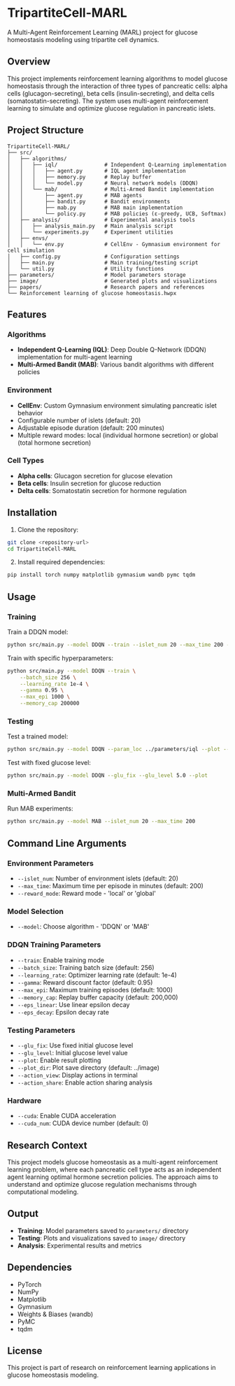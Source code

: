 # TripartiteCell-MARL

A Multi-Agent Reinforcement Learning (MARL) project for glucose homeostasis modeling using tripartite cell dynamics.

## Overview

This project implements reinforcement learning algorithms to model glucose homeostasis through the interaction of three types of pancreatic cells: alpha cells (glucagon-secreting), beta cells (insulin-secreting), and delta cells (somatostatin-secreting). The system uses multi-agent reinforcement learning to simulate and optimize glucose regulation in pancreatic islets.

## Project Structure

```
TripartiteCell-MARL/
├── src/
│   ├── algorithms/
│   │   ├── iql/               # Independent Q-Learning implementation
│   │   │   ├── agent.py       # IQL agent implementation
│   │   │   ├── memory.py      # Replay buffer
│   │   │   └── model.py       # Neural network models (DDQN)
│   │   └── mab/               # Multi-Armed Bandit implementation
│   │       ├── agent.py       # MAB agents
│   │       ├── bandit.py      # Bandit environments
│   │       ├── mab.py         # MAB main implementation
│   │       └── policy.py      # MAB policies (ε-greedy, UCB, Softmax)
│   ├── analysis/              # Experimental analysis tools
│   │   ├── analysis_main.py   # Main analysis script
│   │   └── experiments.py     # Experiment utilities
│   ├── envs/
│   │   └── env.py             # CellEnv - Gymnasium environment for cell simulation
│   ├── config.py              # Configuration settings
│   ├── main.py                # Main training/testing script
│   └── util.py                # Utility functions
├── parameters/                # Model parameters storage
├── image/                     # Generated plots and visualizations
├── papers/                    # Research papers and references
└── Reinforcement learning of glucose homeostasis.hwpx
```

## Features

### Algorithms
- **Independent Q-Learning (IQL)**: Deep Double Q-Network (DDQN) implementation for multi-agent learning
- **Multi-Armed Bandit (MAB)**: Various bandit algorithms with different policies

### Environment
- **CellEnv**: Custom Gymnasium environment simulating pancreatic islet behavior
- Configurable number of islets (default: 20)
- Adjustable episode duration (default: 200 minutes)
- Multiple reward modes: local (individual hormone secretion) or global (total hormone secretion)

### Cell Types
- **Alpha cells**: Glucagon secretion for glucose elevation
- **Beta cells**: Insulin secretion for glucose reduction  
- **Delta cells**: Somatostatin secretion for hormone regulation

## Installation

1. Clone the repository:
```bash
git clone <repository-url>
cd TripartiteCell-MARL
```

2. Install required dependencies:
```bash
pip install torch numpy matplotlib gymnasium wandb pymc tqdm
```

## Usage

### Training

Train a DDQN model:
```bash
python src/main.py --model DDQN --train --islet_num 20 --max_time 200 --reward_mode local
```

Train with specific hyperparameters:
```bash
python src/main.py --model DDQN --train \
    --batch_size 256 \
    --learning_rate 1e-4 \
    --gamma 0.95 \
    --max_epi 1000 \
    --memory_cap 200000
```

### Testing

Test a trained model:
```bash
python src/main.py --model DDQN --param_loc ../parameters/iql --plot --action_view
```

Test with fixed glucose level:
```bash
python src/main.py --model DDQN --glu_fix --glu_level 5.0 --plot
```

### Multi-Armed Bandit

Run MAB experiments:
```bash
python src/main.py --model MAB --islet_num 20 --max_time 200
```

## Command Line Arguments

### Environment Parameters
- `--islet_num`: Number of environment islets (default: 20)
- `--max_time`: Maximum time per episode in minutes (default: 200)
- `--reward_mode`: Reward mode - 'local' or 'global'

### Model Selection
- `--model`: Choose algorithm - 'DDQN' or 'MAB'

### DDQN Training Parameters
- `--train`: Enable training mode
- `--batch_size`: Training batch size (default: 256)
- `--learning_rate`: Optimizer learning rate (default: 1e-4)
- `--gamma`: Reward discount factor (default: 0.95)
- `--max_epi`: Maximum training episodes (default: 1000)
- `--memory_cap`: Replay buffer capacity (default: 200,000)
- `--eps_linear`: Use linear epsilon decay
- `--eps_decay`: Epsilon decay rate

### Testing Parameters
- `--glu_fix`: Use fixed initial glucose level
- `--glu_level`: Initial glucose level value
- `--plot`: Enable result plotting
- `--plot_dir`: Plot save directory (default: ../image)
- `--action_view`: Display actions in terminal
- `--action_share`: Enable action sharing analysis

### Hardware
- `--cuda`: Enable CUDA acceleration
- `--cuda_num`: CUDA device number (default: 0)

## Research Context

This project models glucose homeostasis as a multi-agent reinforcement learning problem, where each pancreatic cell type acts as an independent agent learning optimal hormone secretion policies. The approach aims to understand and optimize glucose regulation mechanisms through computational modeling.

## Output

- **Training**: Model parameters saved to `parameters/` directory
- **Testing**: Plots and visualizations saved to `image/` directory
- **Analysis**: Experimental results and metrics

## Dependencies

- PyTorch
- NumPy
- Matplotlib
- Gymnasium
- Weights & Biases (wandb)
- PyMC
- tqdm

## License

This project is part of research on reinforcement learning applications in glucose homeostasis modeling.